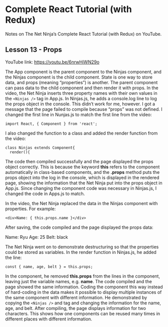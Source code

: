 # Complete React Tutorial (with Redux)

Notes on The Net Ninja’s Complete React Tutorial (with Redux) on YouTube.

## Lesson 13 - Props

YouTube link: https://youtu.be/6nrwHiWN29o

The App component is the parent component to the Ninjas component, and the Ninjas component is the child component. State is one way to store data, and props (meaning “properties”) is another. The parent component can pass data to the child component and then render it with props. In the video, the Net Ninja inserts three property names with their own values in the `<Ninjas />` tag in App.js. In Ninjas.js, he adds a console.log line to log the props object in the console. This didn’t work for me, however. I got a message that the page failed to compile because “props” was not defined. I changed the first line in Nunjas.js to match the first line from the video:

`import React, { Component } from 'react';`

I also changed the function to a class and added the render function from the video:

```
class Ninjas extends Component{
  render(){
```
The code then compiled successfully and the page displayed the props object correctly. This is because the keyword __this__ refers to the component automatically in class-based components, and the __.props__ method puts the props object into the log in the console, which is displayed in the rendered page, showing the information that the Net Ninja put into the props object in App.js. Since changing the component code was necessary in Ninjas.js, I changed the code in Apps.js to match.

In the video, the Net Ninja replaced the data in the Ninjas component with properties. For example:

`<div>Name: { this.props.name }</div>`

After saving, the code compiled and the page displayed the props data:

Name: Ryu
Age: 25
Belt: black

The Net Ninja went on to demonstrate destructuring so that the properties could be stored as variables. In the render function in Ninjas.js, he added the line:

`const { name, age, belt } = this.props;`

In the component, he removed __this.props__ from the lines in the component, leaving just the variable names, e.g. __name__. The code compiled and the page showed the same information. Coding the component this way instead of hard-coding in the data makes it possible to display multiple instances of the same component with different information. He demonstrated by copying the `<Ninjas />` and tag and changing the information for the name, age, and belt. After compiling, the page displays information for two characters. This shows how one components can be reused many times in different places with different information.
